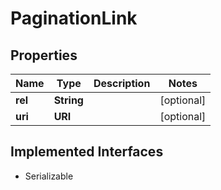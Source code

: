 

# PaginationLink

## Properties

Name | Type | Description | Notes
------------ | ------------- | ------------- | -------------
**rel** | **String** |  |  [optional]
**uri** | **URI** |  |  [optional]


## Implemented Interfaces

* Serializable


